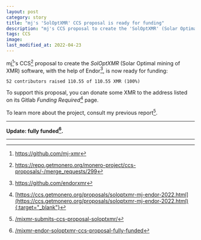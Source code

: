 ```yaml
---
layout: post
category: story
title: "mj's 'SolOptXMR' CCS proposal is ready for funding"
description: "mj's CCS proposal to create the 'SolOptXMR' (Solar Optimal mining of XMR) software, with the help of Endor, is now ready for funding."
tags: CCS
image: 
last_modified_at: 2022-04-23 
---
```


mj[^1]'s CCS[^2] proposal to create the *SolOptXMR* (Solar Optimal mining of XMR) software, with the help of Endor[^3], is now ready for funding:


```
52 contributors raised 110.55 of 110.55 XMR (100%)
```

To support this proposal, you can donate some XMR to the address listed on its Gitlab *Funding Required*[^4] page.

To learn more about the project, consult my previous report[^5].

---

**Update: fully funded[^6].**

---

[^1]: https://github.com/mj-xmr
[^2]: https://repo.getmonero.org/monero-project/ccs-proposals/-/merge_requests/299
[^3]: https://github.com/endorxmr
[^4]: [https://ccs.getmonero.org/proposals/soloptxmr-mj-endor-2022.html](https://ccs.getmonero.org/proposals/soloptxmr-mj-endor-2022.html){:target="_blank"}
[^5]: [/mjxmr-submits-ccs-proposal-soloptxmr/](/mjxmr-submits-ccs-proposal-soloptxmr/)
[^6]: [/mjxmr-endor-soloptxmr-ccs-proposal-fully-funded](/mjxmr-endor-soloptxmr-ccs-proposal-fully-funded)
